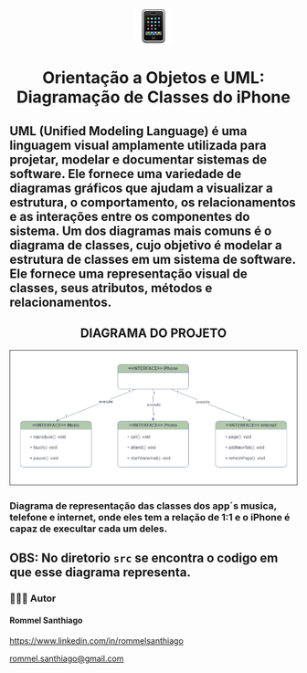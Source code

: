  <div align="center">
<img src="public/image.png"/>
<h1>Orientação a Objetos e UML: Diagramação de Classes do iPhone</h1> 
 </div>

## UML (Unified Modeling Language) é uma linguagem visual amplamente utilizada para projetar, modelar e documentar sistemas de software. Ele fornece uma variedade de diagramas gráficos que ajudam a visualizar a estrutura, o comportamento, os relacionamentos e as interações entre os componentes do sistema. Um dos diagramas mais comuns é o diagrama de classes, cujo objetivo é modelar a estrutura de classes em um sistema de software. Ele fornece uma representação visual de classes, seus atributos, métodos e relacionamentos.

## <div align="center">DIAGRAMA DO PROJETO</div>
<div align="center">
<img src="public/iPhoneUML.png"/>
</div>

### Diagrama de representação das classes dos app´s musica, telefone e internet, onde eles tem a relação de 1:1 e o iPhone é capaz de execultar cada um deles.

## OBS: No diretorio ```src``` se encontra o codigo em que esse diagrama representa.

### 🧑🏾‍💻 Autor
#### Rommel Santhiago
https://www.linkedin.com/in/rommelsanthiago

rommel.santhiago@gmail.com
